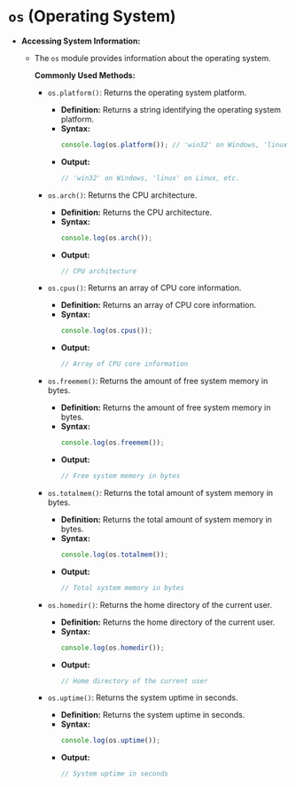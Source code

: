 # `os` (Operating System)

-   **Accessing System Information:**

    -   The `os` module provides information about the operating system.

        **Commonly Used Methods:**

        -   `os.platform()`: Returns the operating system platform.

            -   **Definition:** Returns a string identifying the operating system platform.
            -   **Syntax:**
                ```javascript
                console.log(os.platform()); // 'win32' on Windows, 'linux' on Linux, etc.
                ```
            -   **Output:**
                ```javascript
                // 'win32' on Windows, 'linux' on Linux, etc.
                ```

        -   `os.arch()`: Returns the CPU architecture.

            -   **Definition:** Returns the CPU architecture.
            -   **Syntax:**
                ```javascript
                console.log(os.arch());
                ```
            -   **Output:**
                ```javascript
                // CPU architecture
                ```

        -   `os.cpus()`: Returns an array of CPU core information.

            -   **Definition:** Returns an array of CPU core information.
            -   **Syntax:**
                ```javascript
                console.log(os.cpus());
                ```
            -   **Output:**
                ```javascript
                // Array of CPU core information
                ```

        -   `os.freemem()`: Returns the amount of free system memory in bytes.

            -   **Definition:** Returns the amount of free system memory in bytes.
            -   **Syntax:**
                ```javascript
                console.log(os.freemem());
                ```
            -   **Output:**
                ```javascript
                // Free system memory in bytes
                ```

        -   `os.totalmem()`: Returns the total amount of system memory in bytes.

            -   **Definition:** Returns the total amount of system memory in bytes.
            -   **Syntax:**
                ```javascript
                console.log(os.totalmem());
                ```
            -   **Output:**
                ```javascript
                // Total system memory in bytes
                ```

        -   `os.homedir()`: Returns the home directory of the current user.

            -   **Definition:** Returns the home directory of the current user.
            -   **Syntax:**
                ```javascript
                console.log(os.homedir());
                ```
            -   **Output:**
                ```javascript
                // Home directory of the current user
                ```

        -   `os.uptime()`: Returns the system uptime in seconds.
            -   **Definition:** Returns the system uptime in seconds.
            -   **Syntax:**
                ```javascript
                console.log(os.uptime());
                ```
            -   **Output:**
                ```javascript
                // System uptime in seconds
                ```
